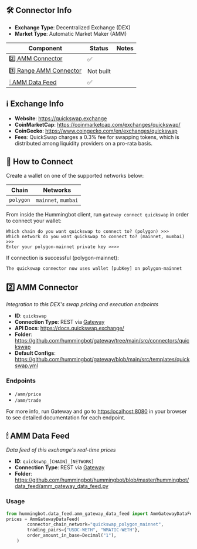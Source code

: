 ## 🛠 Connector Info

- **Exchange Type**: Decentralized Exchange (DEX)
- **Market Type**: Automatic Market Maker (AMM)

| Component | Status | Notes | 
| --------- | ------ | ----- |
| [2️⃣ AMM Connector](#2-amm-connector) | ✅ |
| [3️⃣ Range AMM Connector](#3-range-amm-connector) | Not built |
| [🕯 AMM Data Feed](#amm-data-feed) | ✅ |

## ℹ️ Exchange Info

- **Website**: <https://quickswap.exchange>
- **CoinMarketCap**: <https://coinmarketcap.com/exchanges/quickswap/>
- **CoinGecko**: <https://www.coingecko.com/en/exchanges/quickswap>
- **Fees**: QuickSwap charges a 0.3% fee for swapping tokens, which is distributed among liquidity providers on a pro-rata basis.

## 🔑 How to Connect

Create a wallet on one of the supported networks below:

| Chain | Networks | 
| ----- | -------- |
| `polygon` | `mainnet`, `mumbai` 

From inside the Hummingbot client, run `gateway connect quickswap` in order to connect your wallet:
 
```
Which chain do you want quickswap to connect to? (polygon) >>> 
Which network do you want quickswap to connect to? (mainnet, mumbai) >>>
Enter your polygon-mainnet private key >>>>
```

If connection is successful (polygon-mainnet):
```
The quickswap connector now uses wallet [pubKey] on polygon-mainnet
```


## 2️⃣ AMM Connector
*Integration to this DEX's swap pricing and execution endpoints*

- **ID**: `quickswap`
- **Connection Type**: REST via [Gateway](/gateway)
- **API Docs**: <https://docs.quickswap.exchange/>
- **Folder**: <https://github.com/hummingbot/gateway/tree/main/src/connectors/quickswap>
- **Default Configs**: <https://github.com/hummingbot/gateway/blob/main/src/templates/quickswap.yml>

### Endpoints

- `/amm/price`
- `/amm/trade`


For more info, run Gateway and go to <https:localhost:8080> in your browser to see detailed documentation for each endpoint.

## 🕯 AMM Data Feed
*Data feed of this exchange's real-time prices*

- **ID**: `quickswap_[CHAIN]_[NETWORK]`
- **Connection Type**: REST via [Gateway](/gateway)
- **Folder**: <https://github.com/hummingbot/hummingbot/blob/master/hummingbot/data_feed/amm_gateway_data_feed.py>

### Usage

```python
from hummingbot.data_feed.amm_gateway_data_feed import AmmGatewayDataFeed
prices = AmmGatewayDataFeed(
        connector_chain_network="quickswap_polygon_mainnet",
        trading_pairs={"USDC-WETH", "WMATIC-WETH"},
        order_amount_in_base=Decimal("1"),
    )
```